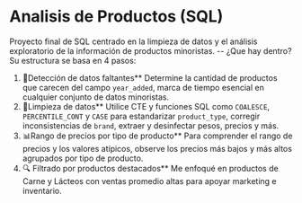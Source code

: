 # Analisis de Productos (SQL)
Proyecto final de SQL centrado en la limpieza de datos y el análisis exploratorio de la información de productos minoristas.
-- ¿Que hay dentro?
Su estructura se basa en 4 pasos:
1. 🧩Detección de datos faltantes**
Determine la cantidad de productos que carecen del campo `year_added`, marca de tiempo esencial en cualquier conjunto de datos minoristas.
2. 🧹Limpieza de datos**
Utilice CTE y funciones SQL como `COALESCE`, `PERCENTILE_CONT` y `CASE` para estandarizar `product_type`, corregir inconsistencias de `brand`, extraer y desinfectar pesos, precios y más.
3. 📊Rango de precios por tipo de producto**
Para comprender el rango de precios y los valores atípicos, observe los precios más bajos y más altos agrupados por tipo de producto.
4. 🔍 Filtrado por productos destacados**
Me enfoqué en productos de Carne y Lácteos con ventas promedio altas para apoyar marketing e inventario.


